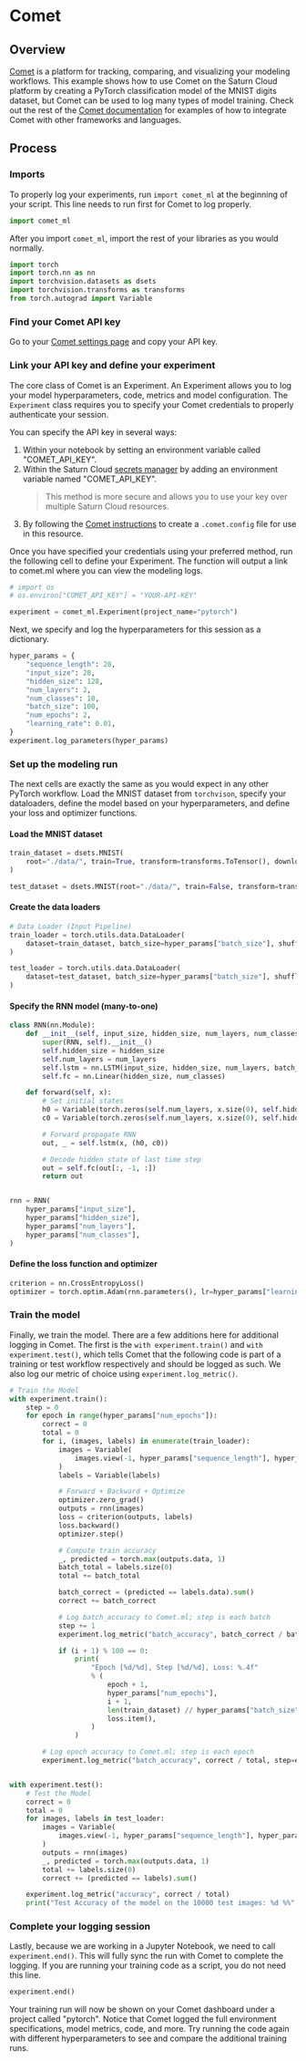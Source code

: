 # Comet


## Overview

[Comet](https://www.comet.ml/) is a platform for tracking, comparing, and visualizing your modeling workflows. This example shows how to use Comet on the Saturn Cloud platform by creating a PyTorch classification model of the MNIST digits dataset, but Comet can be used to log many types of model training. Check out the rest of the [Comet documentation](https://www.comet.ml/docs/) for examples of how to integrate Comet with other frameworks and languages. 

## Process

### Imports

To properly log your experiments, run `import comet_ml` at the beginning of your script. This line needs to run first for Comet to log properly.


```python
import comet_ml
```

After you import `comet_ml`, import the rest of your libraries as you would normally.


```python
import torch
import torch.nn as nn
import torchvision.datasets as dsets
import torchvision.transforms as transforms
from torch.autograd import Variable
```

### Find your Comet API key

Go to your [Comet settings page](https://www.comet.ml/api/my/settings) and copy your API key.

### Link your API key and define your experiment

The core class of Comet is an Experiment. An Experiment allows you to log your model hyperparameters, code, metrics and model configuration.  The `Experiment` class requires you to specify your Comet credentials to properly authenticate your session. 

You can specify the API key in several ways:
1. Within your notebook by setting an environment variable called "COMET_API_KEY".
2. Within the Saturn Cloud [secrets manager](https://saturncloud.io/docs/user-guide/credentials/) by adding an environment variable named "COMET_API_KEY". 
    > This method is more secure and allows you to use your key over multiple Saturn Cloud resources.
3. By following the [Comet instructions](https://www.comet.ml/docs/python-sdk/advanced/#non-interactive-setup) to create a `.comet.config` file for use in this resource.

Once you have specified your credentials using your preferred method, run the following cell to define your Experiment. The function will output a link to comet.ml where you can view the modeling logs.


```python
# import os
# os.environ["COMET_API_KEY"] = "YOUR-API-KEY"

experiment = comet_ml.Experiment(project_name="pytorch")
```

Next, we specify and log the hyperparameters for this session as a dictionary.


```python
hyper_params = {
    "sequence_length": 28,
    "input_size": 28,
    "hidden_size": 128,
    "num_layers": 2,
    "num_classes": 10,
    "batch_size": 100,
    "num_epochs": 2,
    "learning_rate": 0.01,
}
experiment.log_parameters(hyper_params)
```

### Set up the modeling run

The next cells are exactly the same as you would expect in any other PyTorch workflow. Load the MNIST dataset from `torchvison`, specify your dataloaders, define the model based on your hyperparameters, and define your loss and optimizer functions.

#### Load the MNIST dataset


```python
train_dataset = dsets.MNIST(
    root="./data/", train=True, transform=transforms.ToTensor(), download=True
)

test_dataset = dsets.MNIST(root="./data/", train=False, transform=transforms.ToTensor())
```

#### Create the data loaders


```python
# Data Loader (Input Pipeline)
train_loader = torch.utils.data.DataLoader(
    dataset=train_dataset, batch_size=hyper_params["batch_size"], shuffle=True
)

test_loader = torch.utils.data.DataLoader(
    dataset=test_dataset, batch_size=hyper_params["batch_size"], shuffle=False
)
```

#### Specify the RNN model (many-to-one)


```python
class RNN(nn.Module):
    def __init__(self, input_size, hidden_size, num_layers, num_classes):
        super(RNN, self).__init__()
        self.hidden_size = hidden_size
        self.num_layers = num_layers
        self.lstm = nn.LSTM(input_size, hidden_size, num_layers, batch_first=True)
        self.fc = nn.Linear(hidden_size, num_classes)

    def forward(self, x):
        # Set initial states
        h0 = Variable(torch.zeros(self.num_layers, x.size(0), self.hidden_size))
        c0 = Variable(torch.zeros(self.num_layers, x.size(0), self.hidden_size))

        # Forward propagate RNN
        out, _ = self.lstm(x, (h0, c0))

        # Decode hidden state of last time step
        out = self.fc(out[:, -1, :])
        return out


rnn = RNN(
    hyper_params["input_size"],
    hyper_params["hidden_size"],
    hyper_params["num_layers"],
    hyper_params["num_classes"],
)
```

#### Define the loss function and optimizer


```python
criterion = nn.CrossEntropyLoss()
optimizer = torch.optim.Adam(rnn.parameters(), lr=hyper_params["learning_rate"])
```

### Train the model

Finally, we train the model. There are a few additions here for additional logging in Comet. The first is the `with experiment.train()` and `with experiment.test()`, which tells Comet that the following code is part of a training or test workflow respectively and should be logged as such. We also log our metric of choice using `experiment.log_metric()`.


```python
# Train the Model
with experiment.train():
    step = 0
    for epoch in range(hyper_params["num_epochs"]):
        correct = 0
        total = 0
        for i, (images, labels) in enumerate(train_loader):
            images = Variable(
                images.view(-1, hyper_params["sequence_length"], hyper_params["input_size"])
            )
            labels = Variable(labels)

            # Forward + Backward + Optimize
            optimizer.zero_grad()
            outputs = rnn(images)
            loss = criterion(outputs, labels)
            loss.backward()
            optimizer.step()

            # Compute train accuracy
            _, predicted = torch.max(outputs.data, 1)
            batch_total = labels.size(0)
            total += batch_total

            batch_correct = (predicted == labels.data).sum()
            correct += batch_correct

            # Log batch_accuracy to Comet.ml; step is each batch
            step += 1
            experiment.log_metric("batch_accuracy", batch_correct / batch_total, step=step)

            if (i + 1) % 100 == 0:
                print(
                    "Epoch [%d/%d], Step [%d/%d], Loss: %.4f"
                    % (
                        epoch + 1,
                        hyper_params["num_epochs"],
                        i + 1,
                        len(train_dataset) // hyper_params["batch_size"],
                        loss.item(),
                    )
                )

        # Log epoch accuracy to Comet.ml; step is each epoch
        experiment.log_metric("batch_accuracy", correct / total, step=epoch)


with experiment.test():
    # Test the Model
    correct = 0
    total = 0
    for images, labels in test_loader:
        images = Variable(
            images.view(-1, hyper_params["sequence_length"], hyper_params["input_size"])
        )
        outputs = rnn(images)
        _, predicted = torch.max(outputs.data, 1)
        total += labels.size(0)
        correct += (predicted == labels).sum()

    experiment.log_metric("accuracy", correct / total)
    print("Test Accuracy of the model on the 10000 test images: %d %%" % (100 * correct / total))
```

### Complete your logging session

Lastly, because we are working in a Jupyter Notebook, we need to call `experiment.end()`. This will fully sync the run with Comet to complete the logging. If you are running your training code as a script, you do not need this line.


```python
experiment.end()
```

Your training run will now be shown on your Comet dashboard under a project called "pytorch". Notice that Comet logged the full environment specifications, model metrics, code, and more. Try running the code again with different hyperparameters to see and compare the additional training runs.
